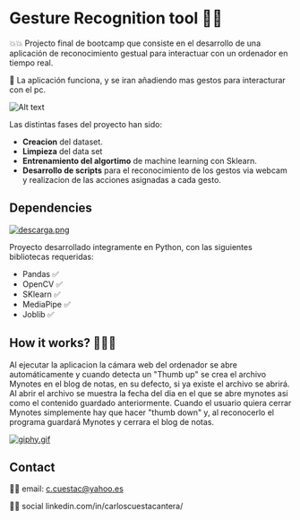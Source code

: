 # Gesture Recognition tool :see_no_evil::see_no_evil:

:boom::boom: Projecto final de bootcamp que consiste en el desarrollo de una aplicación de reconocimiento gestual para interactuar con un ordenador en tiempo real.

:tada: La aplicación funciona, y se iran añadiendo mas gestos para interacturar con el pc.

![Alt text](videoshow.gif)

Las distintas fases del proyecto han sido:

- **Creacion** del dataset.
- **Limpieza** del data set
- **Entrenamiento del algortimo** de machine learning con Sklearn.
- **Desarrollo de scripts** para el reconocimiento de los gestos via webcam y realizacion de las acciones asignadas a cada gesto.

## Dependencies

[![descarga.png](https://i.postimg.cc/Cx2qkPqQ/descarga.png)](https://postimg.cc/w1hMdkFX)

Proyecto desarrollado integramente en Python, con las siguientes bibliotecas requeridas:

- Pandas :white_check_mark:
- OpenCV :white_check_mark:
- SKlearn :white_check_mark:
- MediaPipe :white_check_mark:
- Joblib :white_check_mark:

## How it works? :wrench::wrench::wrench:

Al ejecutar la aplicacion la cámara web del ordenador se abre automáticamente y cuando detecta un "Thumb up" se crea el archivo Mynotes en el blog de notas, en su defecto, si ya existe el archivo se abrirá. Al abrir el archivo se muestra la fecha del dia en el que se abre mynotes asi como el contenido guardado anteriormente. Cuando el usuario quiera cerrar Mynotes simplemente hay que hacer "thumb down" y, al reconocerlo el programa guardará Mynotes y cerrara el blog de notas.

[![giphy.gif](https://i.postimg.cc/J7Tkrkv4/giphy.gif)](https://postimg.cc/Cdq1JzwW)

## Contact

:technologist: email: c.cuestac@yahoo.es

:technologist: social linkedin.com/in/carloscuestacantera/
